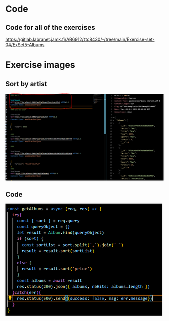 # Code

## Code for all of the exercises

https://gitlab.labranet.jamk.fi/AB6912/ttc8430/-/tree/main/Exercise-set-04/ExSet5-Albums

# Exercise images

## Sort by artist

![Sort](/Exercise-set-05/Ex01/GET.png)

## Code

![code](/Exercise-set-05/Ex01/code.png)
